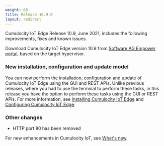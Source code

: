 ```yaml
---
weight: 60
title: Release 10.9.0
layout: redirect
---
```


Cumulocity IoT Edge Release 10.9, June 2021, includes the following improvements, fixes and known issues.

Download Cumulocity IoT Edge version 10.9 from [Software AG Empower portal](https://empower.softwareag.com), based on the target hypervisor.

### New installation, configuration and update model

You can now perform the installation, configuration and update of Cumulocity IoT Edge using the GUI and REST APIs. Unlike previous releases, where you had to use the terminal to perform these tasks, in this release you have the option to perform these tasks using the GUI or REST APIs. For more information, see [Installing Cumulocity IoT Edge](https://cumulocity.com/guides/10.9.0/edge/installation/) and [Configuring Cumulocity IoT Edge](https://cumulocity.com/guides/10.9.0/edge/configuration/).

### Other changes

- HTTP port 80 has been removed

For new enhancements in Cumulocity IoT, see [What's new](/release-10-9-0/whatsnew-10-9-0/).

